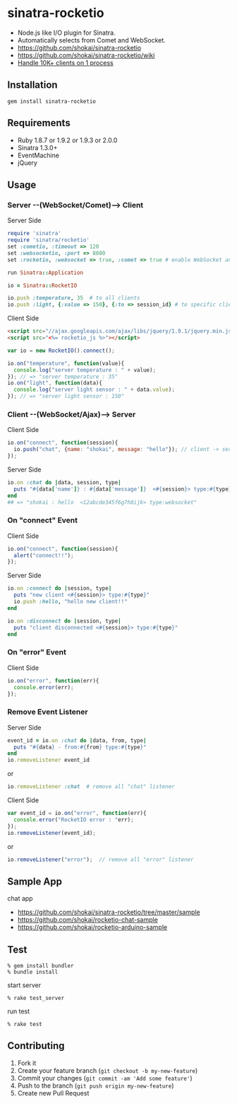 sinatra-rocketio
================

* Node.js like I/O plugin for Sinatra.
* Automatically selects from Comet and WebSocket.
* https://github.com/shokai/sinatra-rocketio
* https://github.com/shokai/sinatra-rocketio/wiki
* [Handle 10K+ clients on 1 process](https://github.com/shokai/sinatra-websocketio/wiki/C10K)


Installation
------------

    gem install sinatra-rocketio


Requirements
------------
* Ruby 1.8.7 or 1.9.2 or 1.9.3 or 2.0.0
* Sinatra 1.3.0+
* EventMachine
* jQuery


Usage
-----
### Server --(WebSocket/Comet)--> Client

Server Side

```ruby
require 'sinatra'
require 'sinatra/rocketio'
set :cometio, :timeout => 120
set :websocketio, :port => 8080
set :rocketio, :websocket => true, :comet => true # enable WebSocket and Comet

run Sinatra::Application
```
```ruby
io = Sinatra::RocketIO

io.push :temperature, 35  # to all clients
io.push :light, {:value => 150}, {:to => session_id} # to specific client
```

Client Side

```html
<script src="//ajax.googleapis.com/ajax/libs/jquery/1.9.1/jquery.min.js"></script>
<script src="<%= rocketio_js %>"></script>
```
```javascript
var io = new RocketIO().connect();

io.on("temperature", function(value){
  console.log("server temperature : " + value);
}); // => "server temperature : 35"
io.on("light", function(data){
  console.log("server light sensor : " + data.value);
}); // => "server light sensor : 150"
```


### Client --(WebSocket/Ajax)--> Server

Client Side

```javascript
io.on("connect", function(session){
  io.push("chat", {name: "shokai", message: "hello"}); // client -> server
});
```

Server Side

```ruby
io.on :chat do |data, session, type|
  puts "#{data['name']} : #{data['message']}  <#{session}> type:#{type}"
end
## => "shokai : hello  <12abcde345f6g7h8ijk> type:websocket"
```

### On "connect" Event

Client Side

```javascript
io.on("connect", function(session){
  alert("connect!!");
});
```

Server Side

```ruby
io.on :connect do |session, type|
  puts "new client <#{session}> type:#{type}"
  io.push :hello, "hello new client!!"
end

io.on :disconnect do |session, type|
  puts "client disconnected <#{session}> type:#{type}"
end
```

### On "error" Event

Client Side

```javascript
io.on("error", function(err){
  console.error(err);
});
```

### Remove Event Listener

Server Side

```ruby
event_id = io.on :chat do |data, from, type|
  puts "#{data} - from:#{from} type:#{type}"
end
io.removeListener event_id
```

or

```ruby
io.removeListener :chat  # remove all "chat" listener
```


Client Side

```javascript
var event_id = io.on("error", function(err){
  console.error("RocketIO error : "err);
});
io.removeListener(event_id);
```

or

```javascript
io.removeListener("error");  // remove all "error" listener
```


Sample App
----------
chat app

- https://github.com/shokai/sinatra-rocketio/tree/master/sample
- https://github.com/shokai/rocketio-chat-sample
- https://github.com/shokai/rocketio-arduino-sample


Test
----

    % gem install bundler
    % bundle install

start server

    % rake test_server

run test

    % rake test


Contributing
------------

1. Fork it
2. Create your feature branch (`git checkout -b my-new-feature`)
3. Commit your changes (`git commit -am 'Add some feature'`)
4. Push to the branch (`git push origin my-new-feature`)
5. Create new Pull Request

